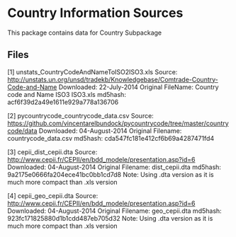 Country Information Sources
===========================

This package contains data for Country Subpackage

Files
-----
[1] unstats_CountryCodeAndNameToISO2ISO3.xls
	Source: 			http://unstats.un.org/unsd/tradekb/Knowledgebase/Comtrade-Country-Code-and-Name
	Downloaded: 		22-July-2014
	Original FileName: 	Country code and Name ISO3 ISO3.xls
	md5hash: 			acf6f39d2a49e1611e929a778a136706

[2] pycountrycode_countrycode_data.csv
	Source: 			https://github.com/vincentarelbundock/pycountrycode/tree/master/countrycode/data
	Downloaded: 		04-August-2014
	Original Filename: 	countrycode_data.csv
	md5hash: 			cda547fc181e412cf6b69a4287471fd4

[3] cepii_dist_cepii.dta
	Source: 			http://www.cepii.fr/CEPII/en/bdd_modele/presentation.asp?id=6
	Downloaded: 		04-August-2014
	Original Filename: 	dist_cepii.dta
	md5hash: 			9a2175e0666fa204ece41bc0bb1cd7d8
	Note: 				Using .dta version as it is much more compact than .xls version 

[4] cepii_geo_cepii.dta
	Source: 			http://www.cepii.fr/CEPII/en/bdd_modele/presentation.asp?id=6
	Downloaded: 		04-August-2014
	Original Filename: 	geo_cepii.dta
	md5hash: 		 	923fc171825880d1b1cdd487eb705d32
	Note: 				Using .dta version as it is much more compact than .xls version 		